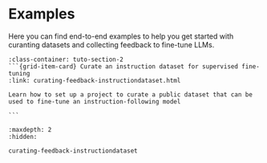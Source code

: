 # Examples

Here you can find end-to-end examples to help you get started with curanting datasets and collecting feedback to fine-tune LLMs.

````{grid}  1 1 3 3
:class-container: tuto-section-2
```{grid-item-card} Curate an instruction dataset for supervised fine-tuning
:link: curating-feedback-instructiondataset.html

Learn how to set up a project to curate a public dataset that can be used to fine-tune an instruction-following model

```
````

```{toctree}
:maxdepth: 2
:hidden:

curating-feedback-instructiondataset
```